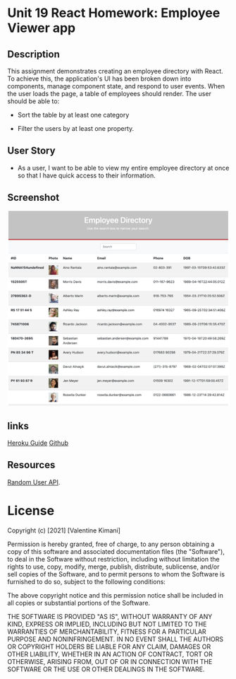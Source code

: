 # Unit 19 React Homework: Employee Viewer app

## Description

This assignment demonstrates creating an employee directory with React. To achieve this, the application's UI has been broken down into components, manage component state, and respond to user events. When the user loads the page, a table of employees should render. The user should be able to:

  * Sort the table by at least one category

  * Filter the users by at least one property.


## User Story

* As a user, I want to be able to view my entire employee directory at once so that I have quick access to their information.

## Screenshot
![EmployeeViewer](./public/images/EmployeeViewer.png)


## links

[Heroku Guide]()
[Github](https://github.com/Valkimani/employee-viewer-app)


## Resources

 [Random User API](https://randomuser.me/).
# License
Copyright (c) [2021] [Valentine Kimani]

Permission is hereby granted, free of charge, to any person obtaining a copy
of this software and associated documentation files (the "Software"), to deal
in the Software without restriction, including without limitation the rights
to use, copy, modify, merge, publish, distribute, sublicense, and/or sell
copies of the Software, and to permit persons to whom the Software is
furnished to do so, subject to the following conditions:

The above copyright notice and this permission notice shall be included in all
copies or substantial portions of the Software.

THE SOFTWARE IS PROVIDED "AS IS", WITHOUT WARRANTY OF ANY KIND, EXPRESS OR
IMPLIED, INCLUDING BUT NOT LIMITED TO THE WARRANTIES OF MERCHANTABILITY,
FITNESS FOR A PARTICULAR PURPOSE AND NONINFRINGEMENT. IN NO EVENT SHALL THE
AUTHORS OR COPYRIGHT HOLDERS BE LIABLE FOR ANY CLAIM, DAMAGES OR OTHER
LIABILITY, WHETHER IN AN ACTION OF CONTRACT, TORT OR OTHERWISE, ARISING FROM,
OUT OF OR IN CONNECTION WITH THE SOFTWARE OR THE USE OR OTHER DEALINGS IN THE
SOFTWARE.



